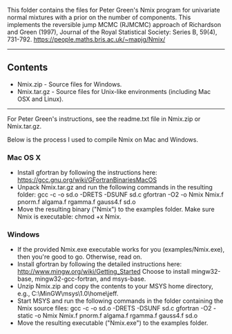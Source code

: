 This folder contains the files for Peter Green's Nmix program for univariate normal mixtures with a prior on the number of components. This implements the reversible jump MCMC (RJMCMC) approach of Richardson and Green (1997), Journal of the Royal Statistical Society: Series B, 59(4), 731-792.
https://people.maths.bris.ac.uk/~mapjg/Nmix/

----------------------------------------------------------------------
## Contents

- Nmix.zip - Source files for Windows.
- Nmix.tar.gz - Source files for Unix-like environments (including Mac OSX and Linux).

----------------------------------------------------------------------
For Peter Green's instructions, see the readme.txt file in Nmix.zip or Nmix.tar.gz. 

Below is the process I used to compile Nmix on Mac and Windows.

### Mac OS X

- Install gfortran by following the instructions here: https://gcc.gnu.org/wiki/GFortranBinariesMacOS
- Unpack Nmix.tar.gz and run the following commands in the resulting folder:
    gcc -c -o sd.o -DRETS -DSUNF sd.c
    gfortran -O2 -o Nmix Nmix.f pnorm.f algama.f rgamma.f gauss4.f sd.o
- Move the resulting binary ("Nmix") to the examples folder. Make sure Nmix is executable: chmod +x Nmix.

### Windows

- If the provided Nmix.exe executable works for you (examples/Nmix.exe), then you're good to go.  Otherwise, read on.
- Install gfortran by following the detailed instructions here: http://www.mingw.org/wiki/Getting_Started
    Choose to install mingw32-base, mingw32-gcc-fortran, and msys-base.
- Unzip Nmix.zip and copy the contents to your MSYS home directory, e.g., C:\MinGW\msys\1.0\home\jeff\.
- Start MSYS and run the following commands in the folder containing the Nmix source files:
    gcc -c -o sd.o -DRETS -DSUNF sd.c
    gfortran -O2 -static -o Nmix Nmix.f pnorm.f algama.f rgamma.f gauss4.f sd.o
- Move the resulting executable ("Nmix.exe") to the examples folder. 



